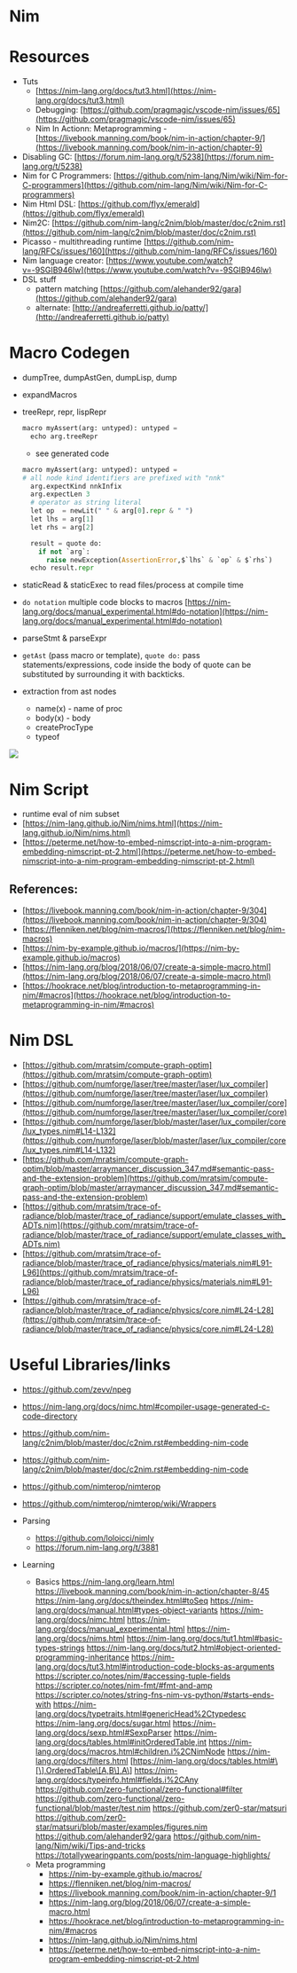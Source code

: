 # Nim

# Resources

- Tuts
  - [https://nim-lang.org/docs/tut3.html](https://nim-lang.org/docs/tut3.html)
  - Debugging: [https://github.com/pragmagic/vscode-nim/issues/65](https://github.com/pragmagic/vscode-nim/issues/65)
  - Nim In Actionn: Metaprogramming - [https://livebook.manning.com/book/nim-in-action/chapter-9/](https://livebook.manning.com/book/nim-in-action/chapter-9)
- Disabling GC: [https://forum.nim-lang.org/t/5238](https://forum.nim-lang.org/t/5238)
- Nim for C Programmers: [https://github.com/nim-lang/Nim/wiki/Nim-for-C-programmers](https://github.com/nim-lang/Nim/wiki/Nim-for-C-programmers)
- Nim Html DSL: [https://github.com/flyx/emerald](https://github.com/flyx/emerald)
- Nim2C: [https://github.com/nim-lang/c2nim/blob/master/doc/c2nim.rst](https://github.com/nim-lang/c2nim/blob/master/doc/c2nim.rst)
- Picasso - multithreading runtime [https://github.com/nim-lang/RFCs/issues/160](https://github.com/nim-lang/RFCs/issues/160)
- Nim language creator: [https://www.youtube.com/watch?v=-9SGIB946lw](https://www.youtube.com/watch?v=-9SGIB946lw)
- DSL stuff
  - pattern matching [https://github.com/alehander92/gara](https://github.com/alehander92/gara)
  - alternate: [http://andreaferretti.github.io/patty/](http://andreaferretti.github.io/patty)

# Macro Codegen

- dumpTree, dumpAstGen, dumpLisp, dump

- expandMacros

- treeRepr, repr, lispRepr
  
  ```python
  macro myAssert(arg: untyped): untyped =
    echo arg.treeRepr
  ```
  
  - see generated code
  ```python
  macro myAssert(arg: untyped): untyped =
  # all node kind identifiers are prefixed with "nnk"
    arg.expectKind nnkInfix
    arg.expectLen 3
    # operator as string literal
    let op  = newLit(" " & arg[0].repr & " ")
    let lhs = arg[1]
    let rhs = arg[2]
  
    result = quote do:
      if not `arg`:
        raise newException(AssertionError,$`lhs` & `op` & $`rhs`)
    echo result.repr
  ```

- staticRead & staticExec to read files/process at compile time

- `do notation` multiple code blocks to macros [https://nim-lang.org/docs/manual_experimental.html#do-notation](https://nim-lang.org/docs/manual_experimental.html#do-notation)

- parseStmt & parseExpr

- `getAst` (pass macro or template), `quote do:` pass statements/expressions, code inside the body of quote can be substituted by surrounding it with backticks.

- extraction from ast nodes
  
  - name(x) - name of proc
  - body(x) - body
  - createProcType
  - typeof

![](_assets/NimAstTable.png)

# Nim Script

- runtime eval of nim subset
- [https://nim-lang.github.io/Nim/nims.html](https://nim-lang.github.io/Nim/nims.html)
- [https://peterme.net/how-to-embed-nimscript-into-a-nim-program-embedding-nimscript-pt-2.html](https://peterme.net/how-to-embed-nimscript-into-a-nim-program-embedding-nimscript-pt-2.html)

## **References:**

- [https://livebook.manning.com/book/nim-in-action/chapter-9/304](https://livebook.manning.com/book/nim-in-action/chapter-9/304)
- [https://flenniken.net/blog/nim-macros/](https://flenniken.net/blog/nim-macros)
- [https://nim-by-example.github.io/macros/](https://nim-by-example.github.io/macros)
- [https://nim-lang.org/blog/2018/06/07/create-a-simple-macro.html](https://nim-lang.org/blog/2018/06/07/create-a-simple-macro.html)
- [https://hookrace.net/blog/introduction-to-metaprogramming-in-nim/#macros](https://hookrace.net/blog/introduction-to-metaprogramming-in-nim/#macros)

# Nim DSL

- [https://github.com/mratsim/compute-graph-optim](https://github.com/mratsim/compute-graph-optim)
- [https://github.com/numforge/laser/tree/master/laser/lux_compiler](https://github.com/numforge/laser/tree/master/laser/lux_compiler)
- [https://github.com/numforge/laser/tree/master/laser/lux_compiler/core](https://github.com/numforge/laser/tree/master/laser/lux_compiler/core)
- [https://github.com/numforge/laser/blob/master/laser/lux_compiler/core/lux_types.nim#L14-L132](https://github.com/numforge/laser/blob/master/laser/lux_compiler/core/lux_types.nim#L14-L132)
- [https://github.com/mratsim/compute-graph-optim/blob/master/arraymancer_discussion_347.md#semantic-pass-and-the-extension-problem](https://github.com/mratsim/compute-graph-optim/blob/master/arraymancer_discussion_347.md#semantic-pass-and-the-extension-problem)
- [https://github.com/mratsim/trace-of-radiance/blob/master/trace_of_radiance/support/emulate_classes_with_ADTs.nim](https://github.com/mratsim/trace-of-radiance/blob/master/trace_of_radiance/support/emulate_classes_with_ADTs.nim)
- [https://github.com/mratsim/trace-of-radiance/blob/master/trace_of_radiance/physics/materials.nim#L91-L96](https://github.com/mratsim/trace-of-radiance/blob/master/trace_of_radiance/physics/materials.nim#L91-L96)
- [https://github.com/mratsim/trace-of-radiance/blob/master/trace_of_radiance/physics/core.nim#L24-L28](https://github.com/mratsim/trace-of-radiance/blob/master/trace_of_radiance/physics/core.nim#L24-L28)

# Useful Libraries/links

- https://github.com/zevv/npeg

- https://nim-lang.org/docs/nimc.html#compiler-usage-generated-c-code-directory

- https://github.com/nim-lang/c2nim/blob/master/doc/c2nim.rst#embedding-nim-code

- https://github.com/nim-lang/c2nim/blob/master/doc/c2nim.rst#embedding-nim-code

- https://github.com/nimterop/nimterop

- https://github.com/nimterop/nimterop/wiki/Wrappers

- Parsing
  
  - https://github.com/loloicci/nimly
  - https://forum.nim-lang.org/t/3881
- Learning
  
  - Basics
    https://nim-lang.org/learn.html
    https://livebook.manning.com/book/nim-in-action/chapter-8/45
    https://nim-lang.org/docs/theindex.html#toSeq
    https://nim-lang.org/docs/manual.html#types-object-variants
    https://nim-lang.org/docs/nimc.html
    https://nim-lang.org/docs/manual_experimental.html
    https://nim-lang.org/docs/nims.html
    https://nim-lang.org/docs/tut1.html#basic-types-strings
    https://nim-lang.org/docs/tut2.html#object-oriented-programming-inheritance
    https://nim-lang.org/docs/tut3.html#introduction-code-blocks-as-arguments
    https://scripter.co/notes/nim/#accessing-tuple-fields
    https://scripter.co/notes/nim-fmt/#fmt-and-amp
    https://scripter.co/notes/string-fns-nim-vs-python/#starts-ends-with
    https://nim-lang.org/docs/typetraits.html#genericHead%2Ctypedesc
    https://nim-lang.org/docs/sugar.html
    https://nim-lang.org/docs/sexp.html#SexpParser
    https://nim-lang.org/docs/tables.html#initOrderedTable,int
    https://nim-lang.org/docs/macros.html#children.i%2CNimNode
    https://nim-lang.org/docs/filters.html
    \[https://nim-lang.org/docs/tables.html#\[\],OrderedTable\[A,B\],A\]
    https://nim-lang.org/docs/typeinfo.html#fields.i%2CAny
    https://github.com/zero-functional/zero-functional#filter
    https://github.com/zero-functional/zero-functional/blob/master/test.nim
    https://github.com/zer0-star/matsuri
    https://github.com/zer0-star/matsuri/blob/master/examples/figures.nim
    https://github.com/alehander92/gara
    https://github.com/nim-lang/Nim/wiki/Tips-and-tricks
    https://totallywearingpants.com/posts/nim-language-highlights/
  - Meta programming
    - https://nim-by-example.github.io/macros/
    - https://flenniken.net/blog/nim-macros/
    - https://livebook.manning.com/book/nim-in-action/chapter-9/1
    - https://nim-lang.org/blog/2018/06/07/create-a-simple-macro.html
    - https://hookrace.net/blog/introduction-to-metaprogramming-in-nim/#macros
    - https://nim-lang.github.io/Nim/nims.html
    - https://peterme.net/how-to-embed-nimscript-into-a-nim-program-embedding-nimscript-pt-2.html
